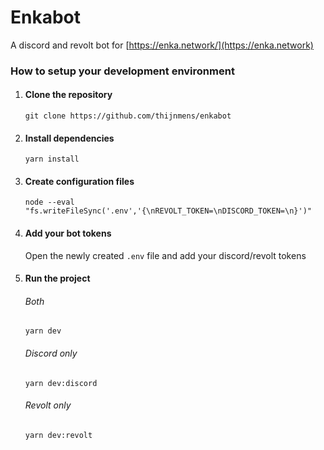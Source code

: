 # Enkabot

A discord and revolt bot for [https://enka.network/](https://enka.network)

### How to setup your development environment

1. #### Clone the repository
    ```shell
    git clone https://github.com/thijnmens/enkabot
    ```
2. #### Install dependencies
    ```shell
    yarn install
    ```
3. #### Create configuration files
    ```shell
    node --eval "fs.writeFileSync('.env','{\nREVOLT_TOKEN=\nDISCORD_TOKEN=\n}')"
    ```
4. #### Add your bot tokens

    Open the newly created `.env` file and add your discord/revolt tokens

5. #### Run the project
    ###### Both
    ```shell
    yarn dev
    ```
    ###### Discord only
    ```shell
    yarn dev:discord
    ```
    ###### Revolt only
    ```shell
    yarn dev:revolt
    ```
